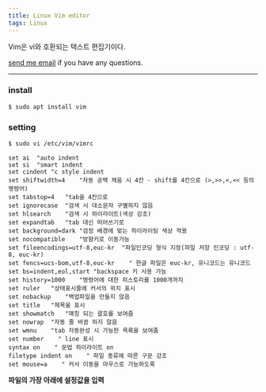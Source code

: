 ```yaml
---
title: Linux Vim editor
tags: Linux
---
```


 Vim은 vi와 호환되는 텍스트 편집기이다.  

 [send me email](mailto:jewel7492@gmail.com) if you have any questions.

<!--more-->

---

### install

```bash
$ sudo apt install vim
```

### setting

```bash
$ sudo vi /etc/vim/vimrc
```  

```
set ai  "auto indent
set si  "smart indent
set cindent "c style indent
set shiftwidth=4    "자동 공백 채움 시 4칸 - shift를 4칸으로 (>,>>,<,<< 등의 명령어)
set tabstop=4   "tab을 4칸으로
set ignorecase  "검색 시 대소문자 구별하지 않음
set hlsearch    "검색 시 하이라이트(색상 강조)
set expandtab   "tab 대신 띄어쓰기로
set background=dark "검정 배경에 맞는 하이라이팅 색상 적용
set nocompatible    "방향키로 이동가능
set fileencodings=utf-8,euc-kr  "파일인코딩 형식 지정(파일 저장 인코딩 : utf-8, euc-kr)
set fencs=ucs-bom,utf-8,euc-kr    " 한글 파일은 euc-kr, 유니코드는 유니코드
set bs=indent,eol,start "backspace 키 사용 가능
set history=1000    "명령어에 대한 히스토리를 1000개까지
set ruler   "상태표시줄에 커서의 위치 표시
set nobackup    "백업파일을 만들지 않음
set title   "제목을 표시
set showmatch   "매칭 되는 괄호를 보여줌
set nowrap  "자동 줄 바꿈 하지 않음
set wmnu    "tab 자동완성 시 가능한 목록을 보여줌
set number    " line 표시
syntax on    " 문법 하이라이트 on
filetype indent on    " 파일 종류에 따른 구문 강조
set mouse=a    " 커서 이동을 마우스로 가능하도록
```  
**파일의 가장 아래에 설정값을 입력**  